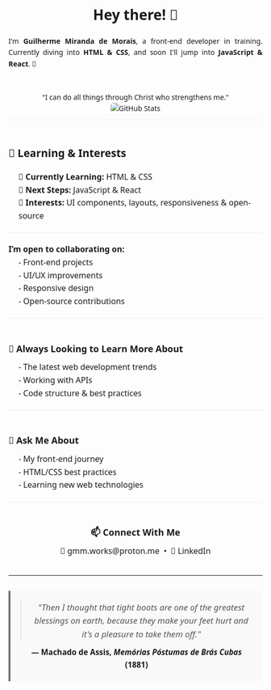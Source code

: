 <div style="max-width: 800px; margin: 0 auto; font-family: 'Segoe UI', sans-serif; line-height: 1.6;">
    <!-- Cabeçalho e Introdução -->
    <div style="text-align: center; padding: 20px 0;">
        <h1>Hey there! 👋</h1>
        <p style="text-align: justify;">
            I'm <strong>Guilherme Miranda de Morais</strong>, a front-end developer in training. Currently diving into
            <strong>HTML & CSS</strong>, and soon I'll jump into <strong>JavaScript & React</strong>. 🚀
        </p>
    </div>
    <!-- GitHub Stats Badge -->
    <div align="center" style="padding: 10px 0;">
        <p style="margin: 0; font-size: 14px;">
            "I can do all things through Christ who strengthens me."
        </p>
        <img src="https://github-readme-stats.vercel.app/api?username=gmm-code&show_icons=true&theme=default"
        alt="GitHub Stats"
        style="max-width: 100%; border-radius: 5px;">
    </div>
    <!-- Learning & Interests -->
    <div style="padding: 20px 0; border-top: 1px solid #eee;">
        <h2>🌱 Learning & Interests</h2>
        <ul style="list-style: none; padding-left: 20px; font-size: 16px; margin: 0;">
            <li>📖 <strong>Currently Learning:</strong> HTML & CSS</li>
            <li>🎯 <strong>Next Steps:</strong> JavaScript & React</li>
            <li>🎨 <strong>Interests:</strong> UI components, layouts, responsiveness & open-source</li>
        </ul>
    </div>
    <!-- Colaboração -->
    <div style="padding: 20px 0; border-top: 1px solid #eee;">
        <p style="font-size: 16px; margin: 0;">
            <strong>I’m open to collaborating on:</strong>
        </p>
        <ul style="list-style: none; padding-left: 20px; font-size: 16px; margin: 0;">
            <li>- Front-end projects</li>
            <li>- UI/UX improvements</li>
            <li>- Responsive design</li>
            <li>- Open-source contributions</li>
        </ul>
    </div>
    <!-- Sempre aprendendo mais sobre -->
    <div style="padding: 20px 0; border-top: 1px solid #eee;">
        <h2 style="font-size: 18px; margin-bottom: 10px;">🤔 Always Looking to Learn More About</h2>
        <ul style="list-style: none; padding-left: 20px; font-size: 16px; margin: 0;">
            <li>- The latest web development trends</li>
            <li>- Working with APIs</li>
            <li>- Code structure & best practices</li>
        </ul>
    </div>
    <!-- Pergunte-me sobre -->
    <div style="padding: 20px 0; border-top: 1px solid #eee;">
        <h2 style="font-size: 18px; margin-bottom: 10px;">💬 Ask Me About</h2>
        <ul style="list-style: none; padding-left: 20px; font-size: 16px; margin: 0;">
            <li>- My front-end journey</li>
            <li>- HTML/CSS best practices</li>
            <li>- Learning new web technologies</li>
        </ul>
    </div>
    <!-- Conecte-se comigo -->
    <div align="center" style="padding: 20px 0; border-top: 1px solid #eee; text-align: center;">
        <h2 style="font-size: 18px; margin-bottom: 10px;">📫 Connect With Me</h2>
        <p style="font-size: 16px; margin: 0;">
            📧 <a href="mailto:gmm.works@proton.me" style="text-decoration: none;">gmm.works@proton.me</a> &nbsp;&bull;&nbsp;
            👔 <a href="https://www.linkedin.com/in/guilherme-miranda-de-morais/" style="text-decoration: none;">LinkedIn</a>
        </p>
    </div>
    <hr>
    <!-- Citação -->
    <div align="center" style="margin: 30px 0; padding: 20px; background-color: #f9f9f9; border-left: 4px solid #6c757d;">
        <blockquote style="font-size: 1.2em; font-style: italic; color: #555; margin: 0;">
            "Then I thought that tight boots are one of the greatest blessings on earth, because they make your feet hurt and it's a pleasure to take them off."
        </blockquote>
        <p style="font-weight: bold; font-size: 1.1em; text-align: center; margin: 10px 0 0 0;">
            — Machado de Assis, <i>Memórias Póstumas de Brás Cubas</i> (1881)
        </p>
    </div>

</div>